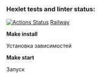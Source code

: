 ### Hexlet tests and linter status:
[![Actions Status](https://github.com/Kemononya/frontend-project-12/workflows/hexlet-check/badge.svg)](https://github.com/Kemononya/frontend-project-12/actions)
[Railway](https://frontend-project-12-production-a65d.up.railway.app)


**Make install**

Установка зависимостей

**Make start**

Запуск
